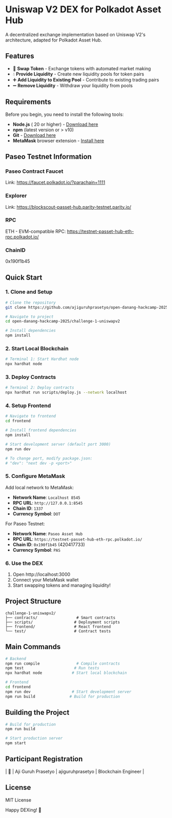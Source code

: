 # Uniswap V2 DEX for Polkadot Asset Hub

A decentralized exchange implementation based on Uniswap V2's architecture, adapted for Polkadot Asset Hub.

## Features

- 🔄 **Swap Token** - Exchange tokens with automated market making
- 💧 **Provide Liquidity** - Create new liquidity pools for token pairs
- ➕ **Add Liquidity to Existing Pool** - Contribute to existing trading pairs
- ➖ **Remove Liquidity** - Withdraw your liquidity from pools


## Requirements

Before you begin, you need to install the following tools:

- **Node.js** ( 20 or higher) - [Download here](https://nodejs.org/)
- **npm** (latest version or > v10)
- **Git** - [Download here](https://git-scm.com/)
- **MetaMask** browser extension - [Install here](https://metamask.io/)

## Paseo Testnet Information

### Paseo Contract Faucet
Link: https://faucet.polkadot.io/?parachain=1111

### Explorer
Link: https://blockscout-passet-hub.parity-testnet.parity.io/

### RPC
ETH - EVM-compatible RPC: https://testnet-passet-hub-eth-rpc.polkadot.io/

### ChainID
0x190f1b45

## Quick Start

### 1. Clone and Setup

```bash
# Clone the repository
git clone https://github.com/ajiguruhprasetyo/open-danang-hackcamp-2025.git

# Navigate to project
cd open-danang-hackcamp-2025/challenge-1-uniswapv2

# Install dependencies
npm install
```

### 2. Start Local Blockchain

```bash
# Terminal 1: Start Hardhat node
npx hardhat node
```

### 3. Deploy Contracts

```bash
# Terminal 2: Deploy contracts
npx hardhat run scripts/deploy.js --network localhost
```

### 4. Setup Frontend

```bash
# Navigate to frontend
cd frontend

# Install frontend dependencies
npm install

# Start development server (default port 3000)
npm run dev

# To change port, modify package.json:
# "dev": "next dev -p <port>"
```

### 5. Configure MetaMask

Add local network to MetaMask:
- **Network Name**: `Localhost 8545`
- **RPC URL**: `http://127.0.0.1:8545`
- **Chain ID**: `1337`
- **Currency Symbol**: `DOT`

For Paseo Testnet:
- **Network Name**: `Paseo Asset Hub`
- **RPC URL**: `https://testnet-passet-hub-eth-rpc.polkadot.io/`
- **Chain ID**: `0x190f1b45` (420417733)
- **Currency Symbol**: `PAS`

### 6. Use the DEX

1. Open http://localhost:3000
2. Connect your MetaMask wallet
3. Start swapping tokens and managing liquidity!

## Project Structure

```
challenge-1-uniswapv2/
├── contracts/                 # Smart contracts
├── scripts/                  # Deployment scripts  
├── frontend/                 # React frontend
└── test/                     # Contract tests
```

## Main Commands

```bash
# Backend
npm run compile                # Compile contracts
npm test                      # Run tests
npx hardhat node             # Start local blockchain

# Frontend
cd frontend
npm run dev                  # Start development server
npm run build               # Build for production
```

## Building the Project

```bash
# Build for production
npm run build

# Start production server
npm start
```

## Participant Registration

| 🦄 | Aji Guruh Prasetyo | ajiguruhprasetyo | Blockchain Engineer |

## License

MIT License

Happy DEXing! 🚀



